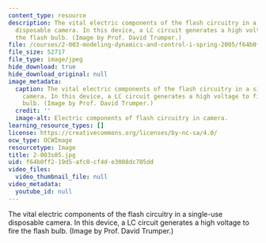 ```yaml
---
content_type: resource
description: The vital electric components of the flash circuitry in a single-use
  disposable camera. In this device, a LC circuit generates a high voltage to fire
  the flash bulb. (Image by Prof. David Trumper.)
file: /courses/2-003-modeling-dynamics-and-control-i-spring-2005/f64b0ff219d5afc0cf4de3008dc705dd_2-003s05.jpg
file_size: 52717
file_type: image/jpeg
hide_download: true
hide_download_original: null
image_metadata:
  caption: The vital electric components of the flash circuitry in a single-use disposable
    camera. In this device, a LC circuit generates a high voltage to fire the flash
    bulb. (Image by Prof. David Trumper.)
  credit: ''
  image-alt: Electric components of flash circuitry in camera.
learning_resource_types: []
license: https://creativecommons.org/licenses/by-nc-sa/4.0/
ocw_type: OCWImage
resourcetype: Image
title: 2-003s05.jpg
uid: f64b0ff2-19d5-afc0-cf4d-e3008dc705dd
video_files:
  video_thumbnail_file: null
video_metadata:
  youtube_id: null
---
```

The vital electric components of the flash circuitry in a single-use disposable camera. In this device, a LC circuit generates a high voltage to fire the flash bulb. (Image by Prof. David Trumper.)